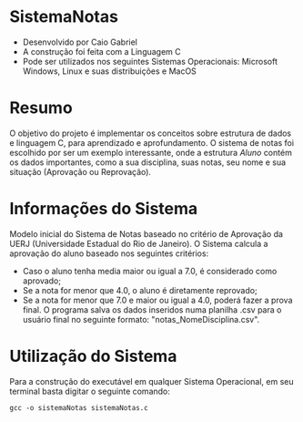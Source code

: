 # SistemaNotas
 - Desenvolvido por Caio Gabriel
 - A construção foi feita com a Linguagem C
 - Pode ser utilizados nos seguintes Sistemas Operacionais: Microsoft Windows, Linux e suas distribuições e MacOS

# Resumo
O objetivo do projeto é implementar os conceitos sobre estrutura de dados e linguagem C, para aprendizado e aprofundamento. O sistema de notas foi escolhido por ser um exemplo interessante, onde a estrutura _Aluno_ contém os dados importantes, como a sua disciplina, suas notas, seu nome e sua situação (Aprovação ou Reprovação).

# Informações do Sistema
Modelo inicial do Sistema de Notas baseado no critério de Aprovação da UERJ (Universidade Estadual do Rio de Janeiro). O Sistema calcula a aprovação do aluno baseado nos seguintes critérios:
 - Caso o aluno tenha media maior ou igual a 7.0, é considerado como aprovado;
 - Se a nota for menor que 4.0, o aluno é diretamente reprovado;
 - Se a nota for menor que 7.0 e maior ou igual a 4.0, poderá fazer a prova final.
O programa salva os dados inseridos numa planilha .csv para o usuário final no seguinte formato: "notas_NomeDisciplina.csv".

# Utilização do Sistema
Para a construção do executável em qualquer Sistema Operacional, em seu terminal basta digitar o seguinte comando:
```
gcc -o sistemaNotas sistemaNotas.c
```
